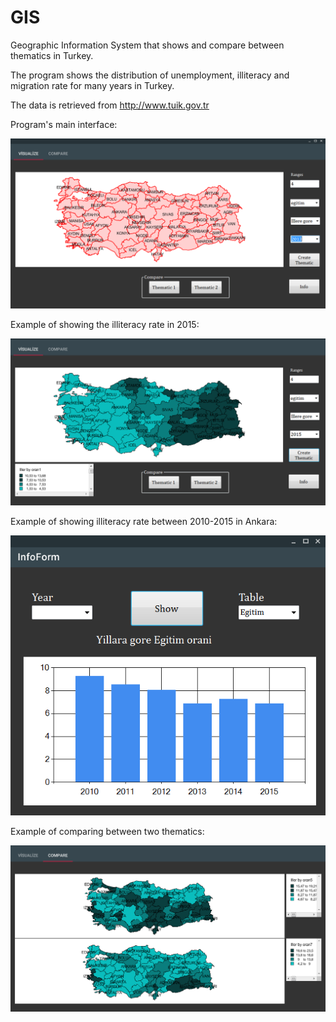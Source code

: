 # GIS
Geographic Information System that shows and compare between thematics in Turkey.

The program shows the distribution of unemployment, illiteracy and migration rate for many years in Turkey.

The data is retrieved from http://www.tuik.gov.tr

Program's main interface:

![Main Window](/SS/Capture1.PNG?raw=true)

Example of showing the illiteracy rate in 2015:

![Example1](/SS/Capture2.PNG?raw=true)

Example of showing illiteracy rate between 2010-2015 in Ankara:

![Example2](/SS/Capture3.PNG?raw=true)

Example of comparing between two thematics: 

![Example3](/SS/Capture4.PNG?raw=true)

